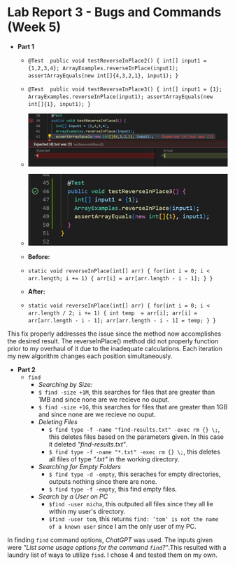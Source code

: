 # **Lab Report 3 - Bugs and Commands (Week 5)**
* **Part 1**
  * `@Test 
	public void testReverseInPlace2() {
    int[] input1 = {1,2,3,4};
    ArrayExamples.reverseInPlace(input1);
    assertArrayEquals(new int[]{4,3,2,1}, input1);
	}`
  * `@Test 
	public void testReverseInPlace3() {
    int[] input1 = {1};
    ArrayExamples.reverseInPlace(input1);
    assertArrayEquals(new int[]{1}, input1);
	}`

  * ![Image](output_1.JPG)
  * ![Image](output_2.JPG)
    
  * **Before:**
  * `static void reverseInPlace(int[] arr) {
    for(int i = 0; i < arr.length; i += 1) {
      arr[i] = arr[arr.length - i - 1];
    }
  }`
  * **After:**
  * `static void reverseInPlace(int[] arr) {
    for(int i = 0; i < arr.length / 2; i += 1) {
      int temp  = arr[i];
      arr[i] = arr[arr.length - i - 1];
      arr[arr.length - i - 1] = temp;
    }
  }`


This fix properly addresses the issue since the method now accomplishes the desired result. The reverseInPlace() method did not properly function prior to my overhaul of it due to the inadequate calculations. Each iteration my new algorithm changes each position simultaneously.
 
* **Part 2**
  * `find`
	* *Searching by Size:*
  	*  `$ find -size +1M`, this searches for files that are greater than 1MB and since none are we recieve no ouput.
   	*  `$ find -size +1G`, this searches for files that are greater than 1GB and since none are we recieve no ouput.
	* *Deleting Files*
    	*  `$ find type -f -name "find-results.txt" -exec rm {} \;`, this deletes files based on the parameters given. In this case it deleted *"find-results.txt"*.
    	* `$ find type -f -name "*.txt" -exec rm {} \;`, this deletes all files of type *".txt"* in the working directory.
	* *Searching for Empty Folders*
      	* `$ find type -d -empty`, this seraches for empty directories, outputs nothing since there are none.
      	* `$ find type -f -empty`, this find empty files.
	* *Search by a User on PC*
      	* `$find -user micha`, this outputed all files since they all lie within my user's directory.
      	* `$find -user tom`, this returns `find: ‘tom’ is not the name of a known user` since I am the only user of my PC.


In finding `find` command options, *ChatGPT* was used. The inputs given were *"List some usage options for the command `find`?"*.This resulted with a laundry list of ways to utilize `find`. I chose 4 and tested them on my own.
